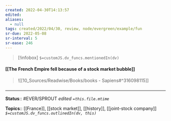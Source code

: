 ```yaml
---
created: 2022-04-30T14:13:57 
edited: 
aliases:
  - null
tags: created/2022/04/30, review, node/evergreen/example/fun
sr-due: 2022-05-08
sr-interval: 5
sr-ease: 246
---
```

> [!infobox]
`$=customJS.dv_funcs.mentionedIn(dv)`

#### [[The French Empire fell because of a stock market bubble]]

> ![[10_Sources/Readwise/Books/books - Sapiens#^316098115]]

### <hr class="footnote"/>

**Status**:: #EVER/SPROUT
*edited `=this.file.mtime`*

**Topics**:: [[France]], [[stock market]], [[history]], [[joint-stock company]]
*`$=customJS.dv_funcs.outlinedIn(dv, this)`*
